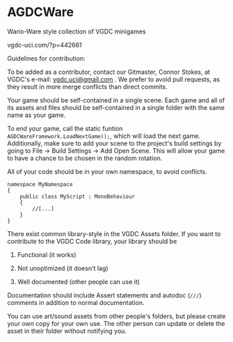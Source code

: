 ﻿# AGDCWare
Wario-Ware style collection of VGDC minigames

vgdc-uci.com/?p=442661

Guidelines for contribution:

To be added as a contributor, contact our Gitmaster, Connor Stokes, at VGDC's e-mail: vgdc.uci@gmail.com .
We prefer to avoid pull requests, as they result in more merge conflicts than direct commits.


Your game should be self-contained in a single scene. Each game and all of its assets and files should be self-contained in a single folder with the same name as your game.


To end your game, call the static funtion `AGDCWareFramework.LoadNextGame();`, which will load the next game. Additionally, make sure to add your scene to the project's build settings by going to File -> Build Settings -> Add Open Scene. This will allow your game to have a chance to be chosen in the random rotation.

All of your code should be in your own namespace, to avoid conflicts.
```
namespace MyNamespace
{
	public class MyScript : MonoBehaviour
	{
		//[...]
	}
}
```

There exist common library-style in the VGDC Assets folder. If you want to contribute to the VGDC Code library, your library should be

1. Functional (it works)

2. Not unoptimized (it doesn't lag)

3. Well documented (other people can use it)


Documentation should include Assert statements and autodoc (`///`) comments in addition to normal documentation.

You can use art/sound assets from other people's folders, but please create your own copy for your own use. The other person can update or delete the asset in their folder without notifying you.
